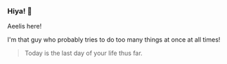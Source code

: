 ### Hiya! :dizzy:

Aeelis here!

I'm that guy who probably tries to do too many things at once at all times!

>Today is the last day of your life thus far.
